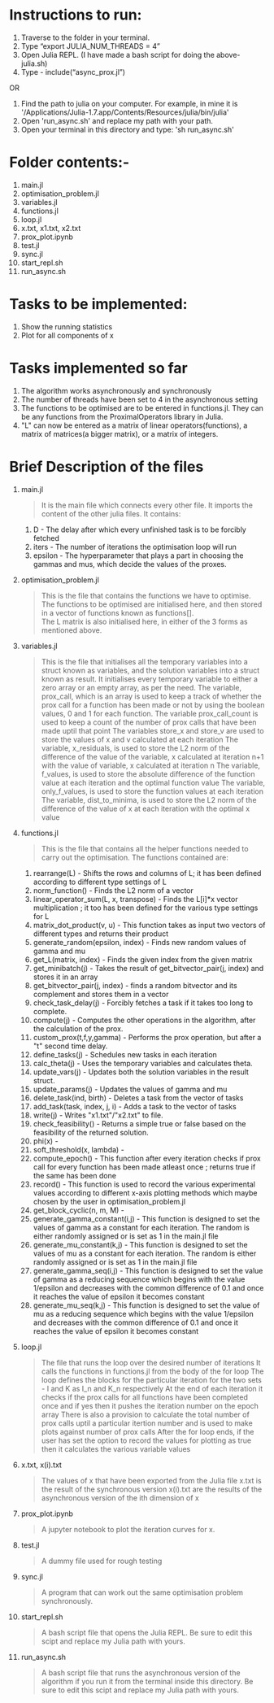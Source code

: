 # Instructions to run:
1. Traverse to the folder in your terminal.
2. Type “export JULIA_NUM_THREADS = 4”
3. Open Julia REPL. (I have made a bash script for doing the above- julia.sh)
4. Type - include(“async_prox.jl”)

OR

1. Find the path to julia on your computer. For example, in mine it is '/Applications/Julia-1.7.app/Contents/Resources/julia/bin/julia'
2. Open 'run_async.sh' and replace my path with your path.
1. Open your terminal in this directory and type: 'sh run_async.sh'


# Folder contents:-
1.  main.jl
2.  optimisation_problem.jl
3.  variables.jl
4.  functions.jl
5.  loop.jl
6.  x.txt, x1.txt, x2.txt
7.  prox_plot.ipynb
8.  test.jl
9.  sync.jl
10. start_repl.sh
11. run_async.sh

# Tasks to be implemented:
1.  Show the running statistics
2.  Plot for all components of x


# Tasks implemented so far
1. The algorithm works asynchronously and synchronously
2. The number of threads have been set to 4 in the asynchronous setting
3. The functions to be optimised are to be entered in functions.jl. They can be any functions from the ProximalOperators library in Julia. 
4. "L" can now be entered as a matrix of linear operators(functions), a matrix of matrices(a bigger matrix), or a matrix of integers.


# Brief Description of the files
1. main.jl
    >It is the main file which connects every other file. It imports the content of the other julia files.
    >It contains:

    1. D - The delay after which every unfinished task is to be forcibly fetched
    2. iters - The number of iterations the optimisation loop will run
    3. epsilon - The hyperparameter that plays a part in choosing the gammas and mus, which decide the values of the proxes.  

2. optimisation_problem.jl
    >This is the file that contains the functions we have to optimise.
    >The functions to be optimised are initialised here, and then stored in a vector of functions known as functions[].\
    >The L matrix is also initialised here, in either of the 3 forms as mentioned above.

3.  variables.jl
    >This is the file that initialises all the temporary variables into a struct known as variables, and the solution variables into a struct known as result. 
    >It initialises every temporary variable to either a zero array or an empty array, as per the need.
    >The variable, prox_call, which is an array is used to keep a track of whether the prox call for a function has been made or not by using the boolean values, 0 and 1 for each function.
    >The variable prox_call_count is used to keep a count of the number of prox calls that have been made uptil that point
    >The variables store_x and store_v are used to store the values of x and v calculated at each iteration
    >The variable, x_residuals, is used to store the L2 norm of the difference of the value of the variable, x calculated at iteration n+1 with the value of variable, x calculated at iteration n
    >The variable, f_values, is used to store the absolute difference of the function value at each iteration and the optimal function value
    >The variable, only_f_values, is used to store the function values at each iteration
    >The variable, dist_to_minima, is used to store the L2 norm of the difference of the value of x at each iteration with the optimal x value

4.  functions.jl
    >This is the file that contains all the helper functions needed to carry out the optimisation.
    >The functions contained are:
    1. rearrange(L) - Shifts the rows and columns of L; it has been defined according to different type settings of L
    2. norm_function() - Finds the L2 norm of a vector
    3. linear_operator_sum(L, x, transpose) - Finds the L[i]*x vector multiplication ; it too has been defined for the various type settings for L
    4. matrix_dot_product(v, u) - This function takes as input two vectors of different types and returns their product
    5. generate_random(epsilon, index) - Finds new random values of gamma and mu
    6. get_L(matrix, index) - Finds the given index from the given matrix
    7. get_minibatch(j) - Takes the result of get_bitvector_pair(j, index) and stores it in an array
    8. get_bitvector_pair(j, index) - finds a random bitvector and its complement and stores them in a vector
    9. check_task_delay(j) - Forcibly fetches a task if it takes too long to complete.
    10. compute(j) - Computes the other operations in the algorithm, after the calculation of the prox. 
    11. custom_prox(t,f,y,gamma) - Performs the prox operation, but after a "t" second time delay.
    12. define_tasks(j) - Schedules new tasks in each iteration
    13. calc_theta(j) - Uses the temporary variables and calculates theta.
    14. update_vars(j) - Updates both the solution variables in the result struct.
    15. update_params(j) - Updates the values of gamma and mu
    16. delete_task(ind, birth) - Deletes a task from the vector of tasks
    17. add_task(task, index, j, i) - Adds a task to the vector of tasks
    18. write(j) - Writes "x1.txt"/"x2.txt" to file.
    19. check_feasibility() - Returns a simple true or false based on the feasibility of the returned solution. 
    20. phi(x) -
    21. soft_threshold(x, lambda) -  
    22. compute_epoch() - This function after every iteration checks if prox call for every function has been made atleast once ; returns true if the same has been done
    23. record() - This function is used to record the various experimental values according to different x-axis plotting methods which maybe chosen by the user in optimisation_problem.jl
    24. get_block_cyclic(n, m, M) - 
    25. generate_gamma_constant(i,j) - This function is designed to set the values of gamma as a constant for each iteration. The random is either randomly assigned or is set as 1 in the main.jl file
    26. generate_mu_constant(k,j) - This function is designed to set the values of mu as a constant for each iteration. The random is either randomly assigned or is set as 1 in the main.jl file
    27. generate_gamma_seq(i,j) - This function is designed to set the value of gamma as a reducing sequence which begins with the value 1/epsilon and decreases with the common difference of 0.1 and once it reaches the value of epsilon it becomes constant
    28. generate_mu_seq(k,j) - This function is designed to set the value of mu as a reducing sequence which begins with the value 1/epsilon and decreases with the common difference of 0.1 and once it reaches the value of epsilon it becomes constant
    
5.  loop.jl
    >The file that runs the loop over the desired number of iterations
    >It calls the functions in functions.jl from the body of the for loop
    >The loop defines the blocks for the particular iteration for the two sets - I and K as I_n and K_n respectively
    >At the end of each iteration it checks if the prox calls for all functions have been completed once and if yes then it pushes the iteration number on the epoch array
    >There is also a provision to calculate the total number of prox calls uptil a particular itertion number and is used to make plots against number of prox calls
    >After the for loop ends, if the user has set the option to record the values for plotting as true then it calculates the various variable values

6.  x.txt, x(i).txt
    >The values of x that have been exported from the Julia file
    >x.txt is the result of the synchronous version 
    >x(i).txt are the results of the asynchronous version of the ith dimension of x

7.  prox_plot.ipynb
    >A jupyter notebook to plot the iteration curves for x.

8.  test.jl
    >A dummy file used for rough testing

9.  sync.jl
    >A program that can work out the same optimisation problem synchronously.

10. start_repl.sh
    >A bash script file that opens the Julia REPL.
    >Be sure to edit this scipt and replace my Julia path with yours.

11. run_async.sh
    >A bash script file that runs the asynchronous version of the algorithm if you run it from the terminal inside this directory.
    >Be sure to edit this scipt and replace my Julia path with yours.
